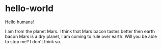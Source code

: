 # hello-world


Hello humans!

I am from the planet Mars. I think that Mars bacon tastes better then earth bacon
Mars is a dry planet, I am coming to rule over earth. Will you be able to stop me?
I don't think so.

